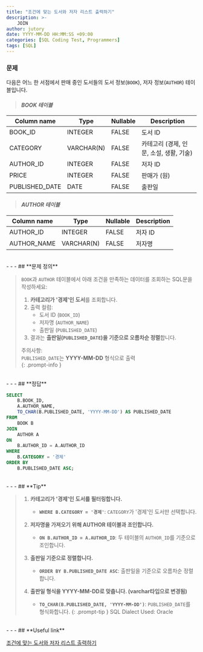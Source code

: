 ```yaml
---
title: "조건에 맞는 도서와 저자 리스트 출력하기"
description: >-
    JOIN
author: jutory
date: YYYY-MM-DD HH:MM:SS +09:00
categories: [SQL Coding Test, Programmers]
tags: [SQL]
---
```


### **문제**

다음은 어느 한 서점에서 판매 중인 도서들의 도서 정보(`BOOK`), 저자 정보(`AUTHOR`) 테이블입니다.

> #### _BOOK 테이블_

| Column name      | Type         | Nullable | Description                     |
|------------------|--------------|----------|---------------------------------|
| BOOK_ID          | INTEGER      | FALSE    | 도서 ID                        |
| CATEGORY         | VARCHAR(N)   | FALSE    | 카테고리 (경제, 인문, 소설, 생활, 기술) |
| AUTHOR_ID        | INTEGER      | FALSE    | 저자 ID                        |
| PRICE            | INTEGER      | FALSE    | 판매가 (원)                     |
| PUBLISHED_DATE   | DATE         | FALSE    | 출판일                         |

> #### _AUTHOR 테이블_

| Column name      | Type         | Nullable | Description                     |
|------------------|--------------|----------|---------------------------------|
| AUTHOR_ID        | INTEGER      | FALSE    | 저자 ID                        |
| AUTHOR_NAME      | VARCHAR(N)   | FALSE    | 저자명                         |

<br>
- - -
## **문제 정의**

> `BOOK`과 `AUTHOR` 테이블에서 아래 조건을 만족하는 데이터를 조회하는 SQL문을 작성하세요:
> 1. **카테고리가 '경제'인 도서**를 조회합니다.
> 2. 출력 컬럼:
>    - 도서 ID (`BOOK_ID`)
>    - 저자명 (`AUTHOR_NAME`)
>    - 출판일 (`PUBLISHED_DATE`)
> 3. 결과는 **출판일(`PUBLISHED_DATE`)을 기준으로 오름차순 정렬**합니다.
>
> 주의사항:  
> `PUBLISHED_DATE`는 **YYYY-MM-DD** 형식으로 출력  
{: .prompt-info }

<br>
- - -
## **정답**

```sql
SELECT 
    B.BOOK_ID, 
    A.AUTHOR_NAME, 
    TO_CHAR(B.PUBLISHED_DATE, 'YYYY-MM-DD') AS PUBLISHED_DATE
FROM 
    BOOK B
JOIN 
    AUTHOR A
ON 
    B.AUTHOR_ID = A.AUTHOR_ID
WHERE 
    B.CATEGORY = '경제'
ORDER BY 
    B.PUBLISHED_DATE ASC;
```

<br>
- - -
## **Tip**

> 1. **카테고리가 '경제'인 도서를 필터링합니다.**  
>    - **`WHERE B.CATEGORY = '경제'`**: `CATEGORY`가 '경제'인 도서만 선택합니다.
>
> 2. **저자명을 가져오기 위해 AUTHOR 테이블과 조인합니다.**  
>    - **`ON B.AUTHOR_ID = A.AUTHOR_ID`**: 두 테이블의 `AUTHOR_ID`를 기준으로 조인합니다.
>
> 3. **출판일 기준으로 정렬합니다.**  
>    - **`ORDER BY B.PUBLISHED_DATE ASC`**: 출판일을 기준으로 오름차순 정렬합니다.
>
> 4. **출판일 형식을 YYYY-MM-DD로 맞춥니다. (varchar타입으로 변경됨)**  
>    - **`TO_CHAR(B.PUBLISHED_DATE, 'YYYY-MM-DD')`**: `PUBLISHED_DATE`를 형식화합니다.
{: .prompt-tip }
> SQL Dialect Used: Oracle

<br>
- - -
## **Useful link**

[조건에 맞는 도서와 저자 리스트 출력하기](https://school.programmers.co.kr/learn/courses/30/lessons/144854)